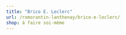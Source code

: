 ```yaml
---
title: "Brico E. Leclerc"
url: /romorantin-lanthenay/brico-e-leclerc/
shop: à faire soi-même
---
```


